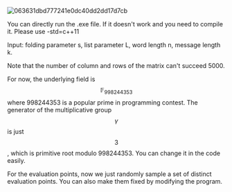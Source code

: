 ![063631dbd777241e0dc40dd2dd17d7cb](https://github.com/user-attachments/assets/896eea04-afe5-4667-bc7d-b83018e0c754)

You can directly run the .exe file. If it doesn't work and you need to compile it. Please use -std=c++11

Input: folding parameter s, list parameter L, word length n, message length k.

Note that the number of column and rows of the matrix can't succeed 5000.

For now, the underlying field is $$\mathbb{F}_{998244353}$$ where 998244353 is a popular prime in programming contest. The generator of the multiplicative group $$\gamma$$ is just $$3$$, which is primitive root modulo 998244353. You can change it in the code easily.

For the evaluation points, now we just randomly sample a set of distinct evaluation points. You can also make them fixed by modifying the program.
